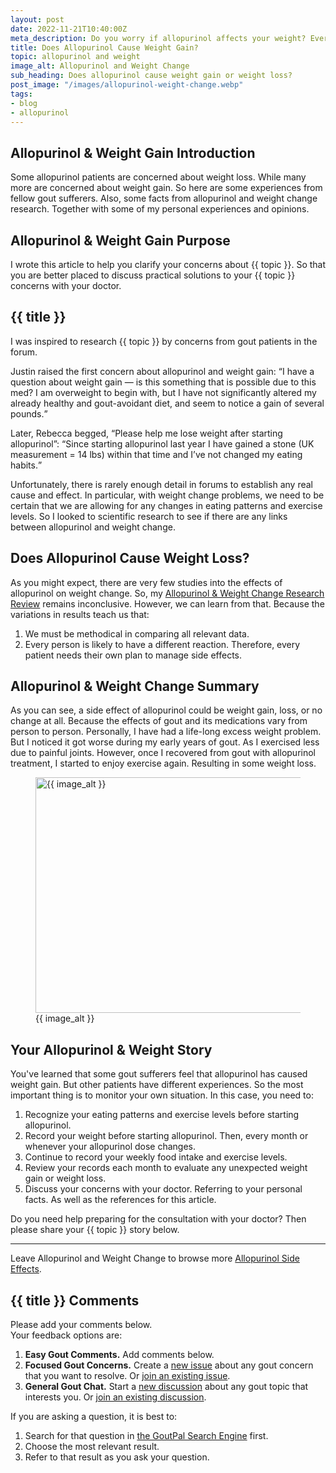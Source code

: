 ```yaml
---
layout: post
date: 2022-11-21T10:40:00Z
meta_description: Do you worry if allopurinol affects your weight? Every gout patient is different. So read how side effects of allopurinol might cause weight gain, loss, or no change.
title: Does Allopurinol Cause Weight Gain?
topic: allopurinol and weight
image_alt: Allopurinol and Weight Change
sub_heading: Does allopurinol cause weight gain or weight loss?
post_image: "/images/allopurinol-weight-change.webp"
tags:
- blog
- allopurinol
---
```

<h2 id="intro">Allopurinol &amp; Weight Gain Introduction</h2>
<p>Some allopurinol patients are concerned about weight loss. While many more are concerned about weight gain. So here are some experiences from fellow gout sufferers. Also, some facts from allopurinol and weight change research. Together with some of my personal experiences and opinions.</p>
<h2 id="intent">Allopurinol &amp; Weight Gain Purpose</h2>
<p>I wrote this article to help you clarify your concerns about {{ topic }}. So that you are better placed to discuss practical solutions to your {{ topic }} concerns with your doctor.</p>
<h2 id="gain">{{ title }}</h2>
<p>I was inspired to research {{ topic }} by concerns from gout patients in the forum.</p>
<p>Justin raised the first concern about allopurinol and weight gain:
<q cite="https://goutpal.net/forums/topic/allopurinol-and-weight-gain/">I have a question about weight gain — is this something that is possible due to this med? I am overweight to begin with, but I have not significantly altered my already healthy and gout-avoidant diet, and seem to notice a gain of several pounds.</q></p>
<p>Later, Rebecca begged, “Please help me lose weight after starting allopurinol”:
<q cite="https://goutpal.net/forums/topic/allopurinol-and-weight-gain/">Since starting allopurinol last year I have gained a stone (UK measurement = 14 lbs) within that time and I’ve not changed my eating habits.</q></p>
<p>Unfortunately, there is rarely enough detail in forums to establish any real cause and effect. In particular, with weight change problems, we need to be certain that we are allowing for any changes in eating patterns and exercise levels. So I looked to scientific research to see if there are any links between allopurinol and weight change.</p>
<h2 id="loss">Does Allopurinol Cause Weight Loss?</h2>
<p>As you might expect, there are very few studies into the effects of allopurinol on weight change. So, my <a href="https://goutpal.info/blog/allopurinol-weight-change/">Allopurinol &amp; Weight Change Research Review</a> remains inconclusive. However, we can learn from that. Because the variations in results teach us that:</p>
<ol>
<li>We must be methodical in comparing all relevant data.</li>
<li>Every person is likely to have a different reaction. Therefore, every patient needs their own plan to manage side effects.</li>
</ol>
<h2 id="summary">Allopurinol &amp; Weight Change Summary</h2>
<p>As you can see, a side effect of allopurinol could be weight gain, loss, or no change at all. Because the effects of gout and its medications vary from person to person. Personally, I have had a life-long excess weight problem. But I noticed it got worse during my early years of gout. As I exercised less due to painful joints. However, once I recovered from gout with allopurinol treatment, I started to enjoy exercise again. Resulting in some weight loss.</p>
<figure id="image" class="inner">
<img src="{{ post_image }}" alt="{{ image_alt }}"  width="610" height="377">
  <figcaption>{{ image_alt }}</figcaption>
</figure>
<h2 id="next">Your Allopurinol & Weight Story</h2>

You've learned that some gout sufferers feel that allopurinol has caused weight gain. But other patients have different experiences. So the most important thing is to monitor your own situation. In this case, you need to:
1. Recognize your eating patterns and exercise levels before starting allopurinol.
2. Record your weight before starting allopurinol. Then, every month or whenever your allopurinol dose changes.
3. Continue to record your weekly food intake and exercise levels.
4. Review your records each month to evaluate any unexpected weight gain or weight loss.
5. Discuss your concerns with your doctor. Referring to your personal facts. As well as the references for this article.

Do you need help preparing for the consultation with your doctor? Then please share your {{ topic }} story below.

<hr>
Leave Allopurinol and Weight Change to browse more <a href="/allopurinol/allopurinol-side-effects/">Allopurinol Side Effects</a>.
<h2 id="comments">{{ title }} Comments</h2>
<p>Please add your comments below.<br />
Your feedback options are:</p>
<ol>
<li><b>Easy Gout Comments.</b> Add comments below.</li>
<li><b>Focused Gout Concerns.</b> Create a <a href="https://github.com/kct2020/goutpal-com-skeleventy/issues/new/choose">new issue</a> about any gout concern that you want to resolve. Or <a href="https://github.com/kct2020/goutpal-com-skeleventy/issues">join an existing issue</a>.</li>
<li><b>General Gout Chat.</b> Start a <a href="https://github.com/kct2020/goutpal-com-skeleventy/discussions/new">new discussion</a> about any gout topic that interests you. Or <a href="https://github.com/kct2020/goutpal-com-skeleventy/discussions">join an existing discussion</a>.</li>
</ol>
<p>If you are asking a question, it is best to:</p>
<ol>
<li>Search for that question in <a href="https://cse.google.com/cse?cof=FORID:0&cx=partner-pub-4857169685716700:9780732506">the GoutPal Search Engine</a> first.</li>
<li>Choose the most relevant result.</li>
<li>Refer to that result as you ask your question.</li>
</ol>
<script src="https://giscus.app/client.js"
        data-repo="kct2020/goutpal-com-skeleventy"
        data-repo-id="R_kgDOGVSRQQ"
        data-category="GoutPal Links Comments🗣"
        data-category-id="DIC_kwDOGVSRQc4CRbFp"
        data-mapping="title"
        data-strict="0"
        data-reactions-enabled="1"
        data-emit-metadata="1"
        data-input-position="top"
        data-theme="light_tritanopia"
        data-lang="en"
        data-loading="lazy"
        crossorigin="anonymous"
        async>
</script>